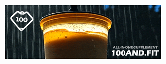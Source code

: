 <div align="center">
  <img src="https://raw.githubusercontent.com/100andfit/supplement-configurator/main/assets/mx2.gif" alt="Demo GIF" />
</div>
